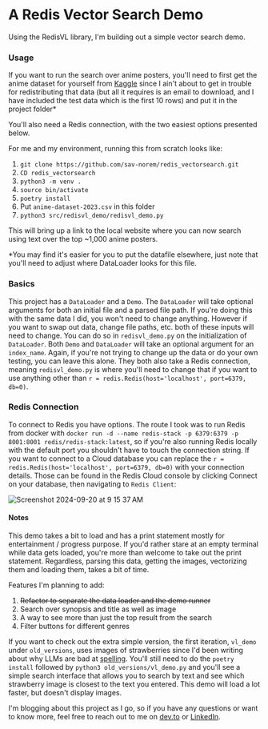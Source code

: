 # A Redis Vector Search Demo

Using the RedisVL library, I'm building out a simple vector search demo. 

### Usage
If you want to run the search over anime posters, you'll need to first get the anime dataset for yourself from [Kaggle](https://www.kaggle.com/code/yasminebenj/anime-reviews) since I ain't about to get in trouble for redistributing that data (but all it requires is an email to download, and I have included the test data which is the first 10 rows) and put it in the project folder*

You'll also need a Redis connection, with the two easiest options presented below.

For me and my environment, running this from scratch looks like:
1. `git clone https://github.com/sav-norem/redis_vectorsearch.git`
2. `CD redis_vectorsearch`
3. `python3 -m venv .`
4. `source bin/activate`
5. `poetry install`
6. Put `anime-dataset-2023.csv` in this folder
7. `python3 src/redisvl_demo/redisvl_demo.py`

This will bring up a link to the local website where you can now search using text over the top ~1,000 anime posters.

*You may find it's easier for you to put the datafile elsewhere, just note that you'll need to adjust where DataLoader looks for this file.

### Basics
This project has a `DataLoader` and a `Demo`. The `DataLoader` will take optional arguments for both an initial file and a parsed file path. If you're doing this with the same data I did, you won't need to change anything. However if you want to swap out data, change file paths, etc. both of these inputs will need to change. You can do so in `redisvl_demo.py` on the initialization of `DataLoader`. Both `Demo` and `DataLoader` will take an optional argument for an `index_name`. Again, if you're not trying to change up the data or do your own testing, you can leave this alone. They both also take a Redis connection, meaning `redisvl_demo.py` is where you'll need to change that if you want to use anything other than `r = redis.Redis(host='localhost', port=6379, db=0)`.


### Redis Connection
To connect to Redis you have options. The route I took was to run Redis from docker with `docker run -d --name redis-stack -p 6379:6379 -p 8001:8001 redis/redis-stack:latest`, so if you're also running Redis locally with the default port you shouldn't have to touch the connection string. If you want to connect to a Cloud database you can replace the `r = redis.Redis(host='localhost', port=6379, db=0)` with your connection details. Those can be found in the Redis Cloud console by clicking Connect on your database, then navigating to `Redis Client`:

![Screenshot 2024-09-20 at 9 15 37 AM](https://github.com/user-attachments/assets/b78d4b83-5aad-4881-989b-de42dd7e5347)

#### Notes
This demo takes a bit to load and has a print statement mostly for entertainment / progress purpose. If you'd rather stare at an empty terminal while data gets loaded, you're more than welcome to take out the print statement. Regardless, parsing this data, getting the images, vectorizing them and loading them, takes a bit of time.

Features I'm planning to add:
1. ~~Refactor to separate the data loader and the demo runner~~
2. Search over synopsis and title as well as image
3. A way to see more than just the top result from the search
4. Filter buttons for different genres

If you want to check out the extra simple version, the first iteration, `vl_demo` under `old_versions`, uses images of strawberries since I'd been writing about why LLMs are bad at [spelling](https://dev.to/savannah_norem/how-many-rs-are-in-strawberry-and-do-llms-know-how-to-spell-2513). You'll still need to do the `poetry install` followed by `python3 old_versions/vl_demo.py` and you'll see a simple search interface that allows you to search by text and see which strawberry image is closest to the text you entered. This demo will load a lot faster, but doesn't display images.

I'm blogging about this project as I go, so if you have any questions or want to know more, feel free to reach out to me on [dev.to](https://dev.to/savannah_norem) or [LinkedIn](https://www.linkedin.com/in/savannah-norem/).
